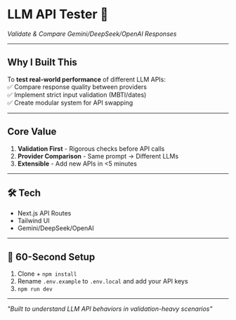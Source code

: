 # LLM API Tester 🧪

_Validate & Compare Gemini/DeepSeek/OpenAI Responses_

---

## Why I Built This

To **test real-world performance** of different LLM APIs:  
✅ Compare response quality between providers  
✅ Implement strict input validation (MBTI/dates)  
✅ Create modular system for API swapping

---

## Core Value

1. **Validation First** - Rigorous checks before API calls
2. **Provider Comparison** - Same prompt → Different LLMs
3. **Extensible** - Add new APIs in <5 minutes

---

## 🛠️ Tech

- Next.js API Routes
- Tailwind UI
- Gemini/DeepSeek/OpenAI

---

## 🚀 60-Second Setup

1. Clone + `npm install`
2. Rename `.env.example` to `.env.local` and add your API keys
3. `npm run dev`

---

_"Built to understand LLM API behaviors in validation-heavy scenarios"_
